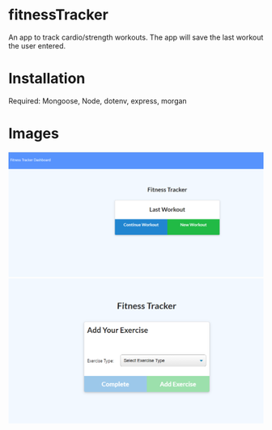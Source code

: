 # fitnessTracker
An app to track cardio/strength workouts. The app will save the last workout the user entered.
<br>
# Installation
Required: Mongoose, Node, dotenv, express, morgan
# Images
![Screenshot](image1.png)
![Screenshot2](image2.png)
